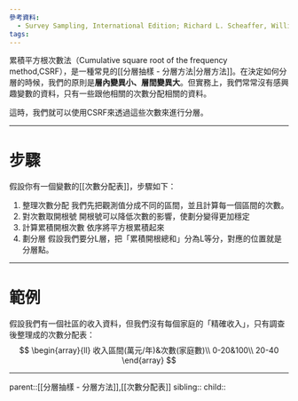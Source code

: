```yaml
---
參考資料:
  - Survey Sampling, International Edition; Richard L. Scheaffer, William Mendenhall. III
tags:
---
```

累積平方根次數法（Cumulative square root of the frequency method,CSRF），是一種常見的[[分層抽樣 - 分層方法|分層方法]]。在決定如何分層的時候，我們的原則是**層內變異小、層間變異大**。但實務上，我們常常沒有感興趣變數的資料，只有一些跟他相關的次數分配相關的資料。

這時，我們就可以使用CSRF來透過這些次數來進行分層。
- - -
# 步驟
假設你有一個變數的[[次數分配表]]，步驟如下：
1. 整理次數分配
	我們先把觀測值分成不同的區間，並且計算每一個區間的次數。
2. 對次數取開根號
	開根號可以降低次數的影響，使劃分變得更加穩定
3. 計算累積開根次數
	依序將平方根累積起來
4. 劃分層
	假設我們要分L層，把「累積開根總和」分為L等分，對應的位置就是分層點。
- - -
# 範例
假設我們有一個社區的收入資料，但我們沒有每個家庭的「精確收入」，只有調查後整理成的次數分配表：
$$
\begin{array}{ll}
收入區間(萬元/年)&次數(家庭數)\\
0-20&100\\
20-40
\end{array}
$$
- - -
parent::[[分層抽樣 - 分層方法]],[[次數分配表]]
sibling::
child::